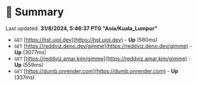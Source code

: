 # 📖 Summary
Last updated: **31/8/2024, 5:46:37 PTG "Asia/Kuala_Lumpur"**

- `GET` [https://hst.ujol.dev](https://hst.ujol.dev) - **Up** (580ms)
- `GET` [https://reddviz.deno.dev/gimme](https://reddviz.deno.dev/gimme) - **Up** (3077ms)
- `GET` [https://reddviz.amar.kim/gimme](https://reddviz.amar.kim/gimme) - **Up** (559ms)
- `GET` [https://dumb.onrender.com](https://dumb.onrender.com) - **Up** (337ms)
